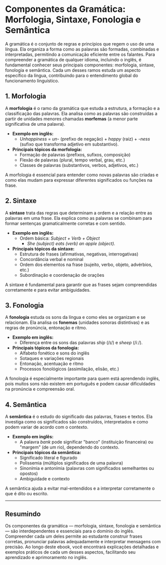 
# Componentes da Gramática: Morfologia, Sintaxe, Fonologia e Semântica

A gramática é o conjunto de regras e princípios que regem o uso de uma língua. Ela organiza a forma como as palavras são formadas, combinadas e interpretadas, permitindo a comunicação eficiente entre os falantes. Para compreender a gramática de qualquer idioma, incluindo o inglês, é fundamental conhecer seus principais componentes: morfologia, sintaxe, fonologia e semântica. Cada um desses ramos estuda um aspecto específico da língua, contribuindo para o entendimento global do funcionamento linguístico.

## 1. Morfologia

A **morfologia** é o ramo da gramática que estuda a estrutura, a formação e a classificação das palavras. Ela analisa como as palavras são construídas a partir de unidades menores chamadas **morfemas** (a menor parte significativa de uma palavra).

- **Exemplo em inglês:**  
  - *Unhappiness* = *un-* (prefixo de negação) + *happy* (raiz) + *-ness* (sufixo que transforma adjetivo em substantivo).
- **Principais tópicos da morfologia:**
  - Formação de palavras (prefixos, sufixos, composição)
  - Flexão de palavras (plural, tempo verbal, grau, etc.)
  - Classes de palavras (substantivos, verbos, adjetivos, etc.)

A morfologia é essencial para entender como novas palavras são criadas e como elas mudam para expressar diferentes significados ou funções na frase.

## 2. Sintaxe

A **sintaxe** trata das regras que determinam a ordem e a relação entre as palavras em uma frase. Ela explica como as palavras se combinam para formar sentenças gramaticalmente corretas e com sentido.

- **Exemplo em inglês:**  
  - Ordem básica: *Subject + Verb + Object*  
    - *She (subject) eats (verb) an apple (object).*
- **Principais tópicos da sintaxe:**
  - Estrutura de frases (afirmativas, negativas, interrogativas)
  - Concordância verbal e nominal
  - Ordem dos elementos na frase (sujeito, verbo, objeto, advérbios, etc.)
  - Subordinação e coordenação de orações

A sintaxe é fundamental para garantir que as frases sejam compreendidas corretamente e para evitar ambiguidades.

## 3. Fonologia

A **fonologia** estuda os sons da língua e como eles se organizam e se relacionam. Ela analisa os **fonemas** (unidades sonoras distintivas) e as regras de pronúncia, entonação e ritmo.

- **Exemplo em inglês:**  
  - Diferença entre os sons das palavras *ship* (/ɪ/) e *sheep* (/iː/).
- **Principais tópicos da fonologia:**
  - Alfabeto fonético e sons do inglês
  - Sotaques e variações regionais
  - Entonação, acentuação e ritmo
  - Processos fonológicos (assimilação, elisão, etc.)

A fonologia é especialmente importante para quem está aprendendo inglês, pois muitos sons não existem em português e podem causar dificuldades na pronúncia e compreensão oral.

## 4. Semântica

A **semântica** é o estudo do significado das palavras, frases e textos. Ela investiga como os significados são construídos, interpretados e como podem variar de acordo com o contexto.

- **Exemplo em inglês:**  
  - A palavra *bank* pode significar "banco" (instituição financeira) ou "margem" (de um rio), dependendo do contexto.
- **Principais tópicos da semântica:**
  - Significado literal e figurado
  - Polissemia (múltiplos significados de uma palavra)
  - Sinonímia e antonímia (palavras com significados semelhantes ou opostos)
  - Ambiguidade e contexto

A semântica ajuda a evitar mal-entendidos e a interpretar corretamente o que é dito ou escrito.

---

## Resumindo

Os componentes da gramática — morfologia, sintaxe, fonologia e semântica — são interdependentes e essenciais para o domínio do inglês. Compreender cada um deles permite ao estudante construir frases corretas, pronunciar palavras adequadamente e interpretar mensagens com precisão. Ao longo deste ebook, você encontrará explicações detalhadas e exemplos práticos de cada um desses aspectos, facilitando seu aprendizado e aprimoramento no inglês.
```
